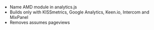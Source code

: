 * Name AMD module in analytics.js
* Builds only with KISSmetrics, Google Analytics, Keen.io, Intercom and MixPanel
* Removes assumes pageviews
